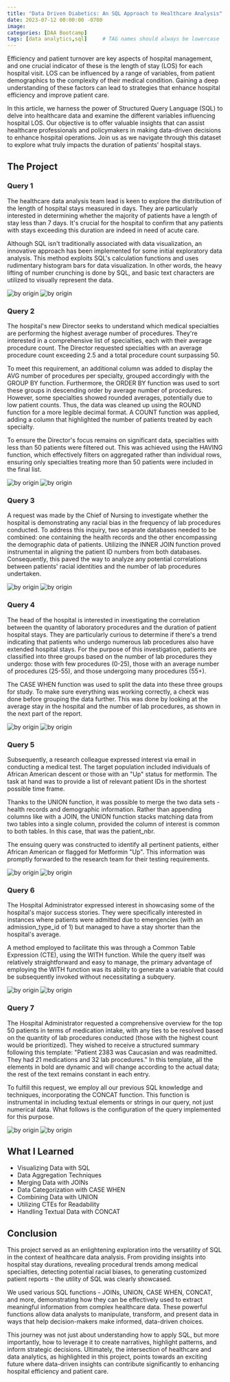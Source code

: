 ```yaml
---
title: "Data Driven Diabetics: An SQL Approach to Healthcare Analysis"
date: 2023-07-12 00:00:00 -0700
image: 
categories: [DAA Bootcamp]
tags: [data analytics,sql]     # TAG names should always be lowercase
---
```


Efficiency and patient turnover are key aspects of hospital management, and one crucial indicator of these is the length of stay (LOS) for each hospital visit. LOS can be influenced by a range of variables, from patient demographics to the complexity of their medical condition. Gaining a deep understanding of these factors can lead to strategies that enhance hospital efficiency and improve patient care.

In this article, we harness the power of Structured Query Language (SQL) to delve into healthcare data and examine the different variables influencing hospital LOS. Our objective is to offer valuable insights that can assist healthcare professionals and policymakers in making data-driven decisions to enhance hospital operations. Join us as we navigate through this dataset to explore what truly impacts the duration of patients' hospital stays.

## The Project

### Query 1
The healthcare data analysis team lead is keen to explore the distribution of the length of hospital stays measured in days. They are particularly interested in determining whether the majority of patients have a length of stay less than 7 days. It's crucial for the hospital to confirm that any patients with stays exceeding this duration are indeed in need of acute care.

Although SQL isn't traditionally associated with data visualization, an innovative approach has been implemented for some initial exploratory data analysis. This method exploits SQL's calculation functions and uses rudimentary histogram bars for data visualization. In other words, the heavy lifting of number crunching is done by SQL, and basic text characters are utilized to visually represent the data.

![by origin](/assets/images/time_in_hospital_1.png)
![by origin](/assets/images/time_in_hospital_2.png)

### Query 2
The hospital's new Director seeks to understand which medical specialties are performing the highest average number of procedures. They're interested in a comprehensive list of specialties, each with their average procedure count. The Director requested specialties with an average procedure count exceeding 2.5 and a total procedure count surpassing 50.

To meet this requirement, an additional column was added to display the AVG number of procedures per specialty, grouped accordingly with the GROUP BY function. Furthermore, the ORDER BY function was used to sort these groups in descending order by average number of procedures. However, some specialties showed rounded averages, potentially due to low patient counts. Thus, the data was cleaned up using the ROUND function for a more legible decimal format. A COUNT function was applied, adding a column that highlighted the number of patients treated by each specialty.

To ensure the Director's focus remains on significant data, specialties with less than 50 patients were filtered out. This was achieved using the HAVING function, which effectively filters on aggregated rather than individual rows, ensuring only specialties treating more than 50 patients were included in the final list.

![by origin](/assets/images/surgery_specialty_1.png)
![by origin](/assets/images/surgery_specialty_2.png)


### Query 3

A request was made by the Chief of Nursing to investigate whether the hospital is demonstrating any racial bias in the frequency of lab procedures conducted. To address this inquiry, two separate databases needed to be combined: one containing the health records and the other encompassing the demographic data of patients. Utilizing the INNER JOIN function proved instrumental in aligning the patient ID numbers from both databases. Consequently, this paved the way to analyze any potential correlations between patients' racial identities and the number of lab procedures undertaken.

![by origin](/assets/images/race_1.png)
![by origin](/assets/images/race_2.png)

### Query 4
The head of the hospital is interested in investigating the correlation between the quantity of laboratory procedures and the duration of patient hospital stays. They are particularly curious to determine if there's a trend indicating that patients who undergo numerous lab procedures also have extended hospital stays. For the purpose of this investigation, patients are classified into three groups based on the number of lab procedures they undergo: those with few procedures (0-25), those with an average number of procedures (25-55), and those undergoing many procedures (55+).

The CASE WHEN function was used to split the data into these three groups for study. To make sure everything was working correctly, a check was done before grouping the data further. This was done by looking at the average stay in the hospital and the number of lab procedures, as shown in the next part of the report.

![by origin](/assets/images/time_spent_procedures_1.png)
![by origin](/assets/images/time_spent_procedures_2.png)

### Query 5

Subsequently, a research colleague expressed interest via email in conducting a medical test. The target population included individuals of African American descent or those with an "Up" status for metformin. The task at hand was to provide a list of relevant patient IDs in the shortest possible time frame.

Thanks to the UNION function, it was possible to merge the two data sets - health records and demographic information. Rather than appending columns like with a JOIN, the UNION function stacks matching data from two tables into a single column, provided the column of interest is common to both tables. In this case, that was the patient_nbr.

The ensuing query was constructed to identify all pertinent patients, either African American or flagged for Metformin "Up". This information was promptly forwarded to the research team for their testing requirements.

![by origin](/assets/images/race_metformin_1.png)
![by origin](/assets/images/race_metformin_2.png)

### Query 6

The Hospital Administrator expressed interest in showcasing some of the hospital's major success stories. They were specifically interested in instances where patients were admitted due to emergencies (with an admission_type_id of 1) but managed to have a stay shorter than the hospital's average.

A method employed to facilitate this was through a Common Table Expression (CTE), using the WITH function. While the query itself was relatively straightforward and easy to manage, the primary advantage of employing the WITH function was its ability to generate a variable that could be subsequently invoked without necessitating a subquery.

![by origin](/assets/images/Subquery_1.png)
![by origin](/assets/images/Subquery_2.png)

### Query 7


The Hospital Administrator requested a comprehensive overview for the top 50 patients in terms of medication intake, with any ties to be resolved based on the quantity of lab procedures conducted (those with the highest count would be prioritized). They wished to receive a structured summary following this template:
"Patient 2383 was Caucasian and was readmitted. They had 21 medications and 32 lab procedures."
In this template, all the elements in bold are dynamic and will change according to the actual data; the rest of the text remains constant in each entry.

To fulfill this request, we employ all our previous SQL knowledge and techniques, incorporating the CONCAT function. This function is instrumental in including textual elements or strings in our query, not just numerical data. What follows is the configuration of the query implemented for this purpose.

![by origin](/assets/images/Sentence_1.png)
![by origin](/assets/images/Sentence_2.png)

## What I Learned

* Visualizing Data with SQL
* Data Aggregation Techniques
* Merging Data with JOINs
* Data Categorization with CASE WHEN
* Combining Data with UNION
* Utilizing CTEs for Readability
* Handling Textual Data with CONCAT

## Conclusion

This project served as an enlightening exploration into the versatility of SQL in the context of healthcare data analysis. From providing insights into hospital stay durations, revealing procedural trends among medical specialties, detecting potential racial biases, to generating customized patient reports - the utility of SQL was clearly showcased.

We used various SQL functions - JOINs, UNION, CASE WHEN, CONCAT, and more, demonstrating how they can be effectively used to extract meaningful information from complex healthcare data. These powerful functions allow data analysts to manipulate, transform, and present data in ways that help decision-makers make informed, data-driven choices.

This journey was not just about understanding how to apply SQL, but more importantly, how to leverage it to create narratives, highlight patterns, and inform strategic decisions. Ultimately, the intersection of healthcare and data analytics, as highlighted in this project, points towards an exciting future where data-driven insights can contribute significantly to enhancing hospital efficiency and patient care.